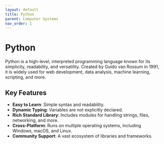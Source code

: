 ```yaml
---
layout: default
title: Python
parent: Computer Systems
nav_order: 1
---
```


# Python

Python is a high-level, interpreted programming language known for its simplicity, readability, and versatility. Created by Guido van Rossum in 1991, it is widely used for web development, data analysis, machine learning, scripting, and more.

## Key Features

* **Easy to Learn**: Simple syntax and readability.
* **Dynamic Typing**: Variables are not explicitly declared.
* **Rich Standard Library**: Includes modules for handling strings, files, networking, and more.
* **Cross-Platform**: Runs on multiple operating systems, including Windows, macOS, and Linux.
* **Community Support**: A vast ecosystem of libraries and frameworks.
